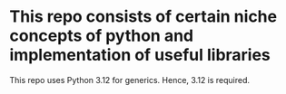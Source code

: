 # This repo consists of certain niche concepts of python and implementation of useful libraries

This repo uses Python 3.12 for generics. Hence, 3.12 is required.
